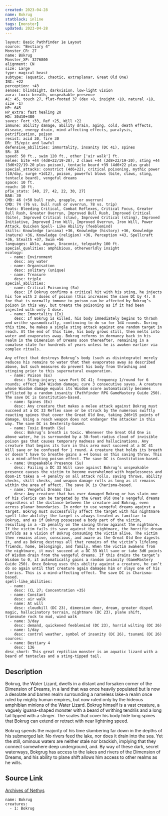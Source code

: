 ```yaml
---
created: 2023-04-28
name: Bokrug
statblock: inline
tags: [monster]
updated: 2023-04-28
---
```

```statblock
layout: Basic Pathfinder 1e Layout
source: "Bestiary 4"
Monster_CR: 27
name: Bokrug
Monster_XP: 3276800
alignment: CN
size: Large
type: magical beast
subtype: (aquatic, chaotic, extraplanar, Great Old One)
INI: +22
perception: +43
senses: blindsight, darkvision, low-light vision
aura: toxic breath, unspeakable presence
AC: 45, touch 27, flat-footed 37 (dex +8, insight +10, natural +18, size -1)
HP: 645
HP_extra: fast healing 20
HD: 30d10+480
saves: Fort +33, Ref +25, Will +22
immune: ability damage, ability drain, aging, cold, death effects, disease, energy drain, mind-affecting effects, paralysis, petrification, poison
resist: acid 30, fire 30
DR: 15/epic and lawful
defensive_abilities: immortality, insanity (DC 41), spines
SR: 38
speed: 50 ft., swim 120 ft., other ['air walk'] ft.
melee: bite +44 (4d8+22/19-20), 2 claws +44 (2d8+22/19-20), sting +44 (3d6+22/19-20 plus poison), tentacle beard +39 (4d6+22 plus grab)
special_attacks: constrict (4d6+22), critical poisoning, mythic power (10/day, surge +1d12), poison, powerful blows (bite, claws, sting, tentacle beard), vengeful dreams
space: 10 ft.
reach: 10 ft.
pf1e_stats: [40, 27, 42, 22, 30, 27]
BAB: 30
CMB: 46 (+50 bull rush, grapple, or overrun)
CMD: 74 (76 vs. bull rush or overrun, 78 vs. trip)
feats: Bleeding Critical, Combat Reflexes, Critical Focus, Greater Bull Rush, Greater Overrun, Improved Bull Rush, Improved Critical (bite), Improved Critical (claw), Improved Critical (sting), Improved Initiative, Improved Iron Will, Improved Overrun, Iron Will, Power Attack, Quicken Spell- Like Ability (feeblemind)
skills: Knowledge (arcana) +36, Knowledge (history) +36, Knowledge (nature) +36, Knowledge (religion) +36, Perception +43, Spellcraft +36, Stealth +37, Swim +56
languages: Aklo, Aquan, Draconic, telepathy 100 ft.
special_qualities: amphibious, otherworldly insight
ecology:
  - name: Environment
    desc: any water
  - name: Organisation
    desc: solitary (unique)
  - name: Treasure
    desc: triple
special_abilities:
  - name: Critical Poisoning (Su)
    desc: If Bokrug confirms a critical hit with his sting, he injects his foe with 3 doses of poison (this increases the save DC by 4). A foe that is normally immune to poison can be affected by Bokrug’s poison in this way, but treats the poisoning as if it had been injected with only 1 dose.
  - name: Immortality (Ex)
    desc: If Bokrug is killed, his body immediately begins to thrash and writhe spasmodically, continuing to do so for 1d4 rounds. During this time, he makes a single sting attack against one random target in reach. At the end of this time, his body grows still, then melts into water and evaporates away. Bokrug reforms in dormancy back in his realm in the Dimension of Dreams soon thereafter, remaining in a comatose state for hundreds of years unless he is awoken earlier via complex rituals.

Any effect that destroys Bokrug’s body (such as disintegrate) merely reduces his remains to water that then evaporates away as described above, but such measures do prevent his body from thrashing and stinging prior to this supernatural evaporation.
  - name: Poison (Ex)
    desc: Sting-injury; save Fort DC 41; frequency 1/round for 6 rounds; effect 2d4 Wisdom damage; cure 3 consecutive saves. A creature whose Wisdom damage equals its Wisdom score automatically becomes afflicted by a random insanity (Pathfinder RPG GameMastery Guide 250). The save DC is Constitution-based.
  - name: Spines (Ex)
    desc: Any creature that makes a melee attack against Bokrug must succeed at a DC 33 Reflex save or be struck by the numerous swiftly reacting spines that cover the Great Old One, taking 2d6+15 points of damage. Using a reach weapon does not endanger the attacker in this way. The save DC is Dexterity-based.
  - name: Toxic Breath (Su)
    desc: Bokrug’s breath is toxic. Whenever the Great Old One is above water, he is surrounded by a 30-foot-radius cloud of invisible poison gas that causes temporary madness and hallucinations. Any creature that begins its turn in this area must succeed at a DC 41 Will save or be confused for 1 round. A creature that holds its breath or doesn’t have to breathe gains a +4 bonus on this saving throw. This is a mind-affecting poison effect. The save DC is Constitution-based.
  - name: Unspeakable Presence (Su)
    desc: Failing a DC 33 Will save against Bokrug’s unspeakable presence causes the victim to become overwhelmed with hopelessness and doom-it takes a -4 penalty on all attack rolls, saving throws, ability checks, skill checks, and weapon damage rolls as long as it remains within the area of affect. The save DC is Charisma-based.
  - name: Vengeful Dreams (Su)
    desc: Any creature that has ever damaged Bokrug or has slain one of his clerics can be targeted by the Great Old One’s vengeful dreams regardless of the distance between the creature and Bokrug, even across planar boundaries. In order to use vengeful dreams against a target, Bokrug must successfully affect the target with his nightmare spell-like ability; the target is always treated as familiar to Bokrug, and as if Bokrug possessed a body part of the victim, resulting in a -15 penalty on the saving throw against the nightmare. If the victim fails its save against the nightmare, the horrific dream unfolds as a vision of Bokrug consuming the victim alive. The victim then remains alive, conscious, and aware as the Great Old One digests it, and as Bokrug destroys all that remains of the victim’s lifelong friends, home, belongings, and family. When the victim awakens from the nightmare, it must succeed at a DC 33 Will save or take 3d6 points of Wisdom drain from the vengeful dreams. If this drains the target’s Wisdom to 0, it automatically gains a random insanity (GameMastery Guide 250). Once Bokrug uses this ability against a creature, he can’t do so again until that creature again damages him or slays one of his clerics. This is a mind-affecting effect. The save DC is Charisma-based.
spell-like_abilities:
  - name:
    desc: (CL 27; Concentration +35)
  - name: Constant
    desc: air walk
  - name: At will
    desc: cloudkill (DC 23), dimension door, dream, greater dispel magic, hallucinatory terrain, nightmare (DC 23), plane shift, transmute rock to mud, wind walk
  - name: 3/day
    desc: demand, quickened feeblemind (DC 23), horrid wilting (DC 26)
  - name: 1/day
    desc: control weather, symbol of insanity (DC 26), tsunami (DC 26)
sources:
  - name: Bestiary 4
    desc: 136
desc_short: This great reptilian monster is an aquatic lizard with a beard of tentacles and a sting-tipped tail.
```
## Description
Bokrug, the Water Lizard, dwells in a distant and forsaken corner of the Dimension of Dreams, in a land that was once heavily populated but is now a desolate and barren realm surrounding a nameless lake-a realm once ruled by mighty human empires, but now ruled only by the hideous amphibian minions of the Water Lizard. Bokrug himself is a vast creature, a vaguely iguana-shaped monster with a beard of writhing tendrils and a long tail tipped with a stinger. The scales that cover his body hide long spines that Bokrug can extend or retract with near lightning speed.

Bokrug spends the majority of his time slumbering far down in the depths of his submerged lair. No rivers feed the lake, nor does it drain into the sea. Yet the still, ominous waters are neither stale nor brackish, implying that they connect somewhere deep underground, and. By way of these dark, secret waterways, Bokgrug has access to the lakes and rivers of the Dimension of Dreams, and his ability to plane shift allows him access to other realms as he wills.
## Source Link
[Archives of Nethys](https://aonprd.com/MonsterDisplay.aspx?ItemName=Bokrug)
```encounter-table
name: Bokrug
creatures:
  - 1: Bokrug
```
